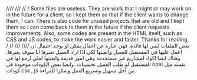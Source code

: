////
///
//
/
Some files are useless. They are work that I might or may work on in the future for a client, so I kept them so that if the client wants to change them, I can. There is also code for unused projects that are old and I kept them so I can come back to them in the future if the client requests improvements. Also, some codes are present in the HTML itself, such as CSS and JS codes, to make the work easier and faster. Thanks for reading.
/ 
// 
///
////
بعض الملفات ليس لها فائدة. فهي عبارة عن اعمال يمكن او يوجد احتمال ان اعمل عليها في المستقبل للعميل وابقيتها لكي اذا اراد العميل تغيرها انا سوف يغيرها.  وهناك ايضا اكواد لمشاريع غير مستخدمة وهي امور قديمة وابقيتها لعلي ارجع لها في المستقبل لو طلب العميل تحسينات. وايضا بعض الكودات موجودة في  html نفسه  مثل  كودات  css , js  من اجل تسهيل وتسريع العمل   وشكرا للقراءة.
